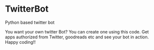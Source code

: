 # TwitterBot
Python based twitter bot

You want your own twitter Bot? You can create one using this code. Get apps authorized from Twitter, goodreads etc and see your bot in action.
Happy coding!! 

